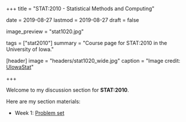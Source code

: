 +++
title = "STAT:2010 - Statistical Methods and Computing"

date = 2019-08-27
lastmod = 2019-08-27
draft = false

image_preview = "stat1020.jpg"

tags = ["stat2010"]
summary = "Course page for STAT:2010 in the University of Iowa."

[header]
image = "headers/stat1020_wide.jpg"
caption = "Image credit: [UIowaStat](https://stat.uiowa.edu/)"

+++

Welcome to my discussion section for **STAT:2010**.

Here are my section materials:

- Week 1: [Problem set](https://raw.githubusercontent.com/issactoast/EnBlog/master/static/files/week2.pdf)
